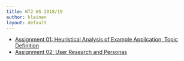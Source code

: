 ```yaml
---
title: WT2 WS 2018/19
author: kleinen
layout: default
---
```


* [Assignment 01: Heuristical Analysis of Example Application, Topic Definition](assignment_01/)
* [Assignment 02: User Research and Personas](assignment_02/)
